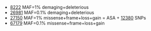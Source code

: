 
* [8222](gnomad.exomes.r2.1.sites.rec.refGene.0.01.demaging.deterious.hg19.vcf.bed) MAF=1% demaging+deleterious 
* [26981](gnomad.exomes.r2.1.sites.rec.refGene.0.01.demaging.deterious.hg19.vcf.bed) MAF=0.1% demaging+deleterious 
* [27150](gnomad.exomes.r2.1.sites.rec.refGene.hg19.vcf.bed) MAF=1% missense+frame+loss+gain = ASA + [12380](12380.ASA.gnomad.exomes.r2.1.sites.rec.refGene.hg19.vcf.bed) SNPs
* [67179](gnomad.exomes.r2.1.sites.rec.refGene.0.001.fullfunc.hg19.vcf.bed) MAF=0.1% missense+frame+loss+gain 

